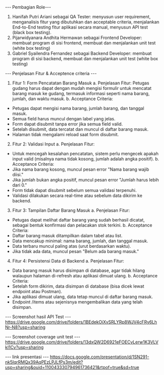 
--- Pembagian Role---
1. Hanifah Putri Ariani sebagai QA Tester: menyusun user requirement, menganalisis fitur yang dibutuhkan dan acceptable criteria, menjalankan End-to-End testing fitur aplikasi secara manual, menyusun API test (black box testing). 
2. Pijarwidyanara Andhita Hermawan sebagai Frontend Developer: membuat program di sisi frontend, membuat dan menjalankan unit test (white box testing)
3. Gabriel Syailendra Fernandez sebagai Backend Developer: membuat program di sisi backend, membuat dan menjalankan unit test (white box testing)

--- Penjelasan Fitur & Acceptence criteria ---
1. Fitur 1: Form Pencatatan Barang Masuk
a. Penjelasan Fitur:
Petugas gudang harus dapat dengan mudah mengisi formulir untuk mencatat barang masuk ke gudang, termasuk informasi seperti nama barang, jumlah, dan waktu masuk.
b. Acceptance Criteria:
- Petugas dapat mengisi nama barang, jumlah barang, dan tanggal masuk.
- Semua field harus muncul dengan label yang jelas.
- Form dapat disubmit tanpa error jika semua field valid.
- Setelah disubmit, data tercatat dan muncul di daftar barang masuk.
- Halaman tidak mengalami reload saat form disubmit.
2. Fitur 2: Validasi Input
a. Penjelasan Fitur:
- Untuk mencegah kesalahan pencatatan, sistem perlu mengecek apakah input valid (misalnya nama tidak kosong, jumlah adalah angka positif).
b. Acceptance Criteria:
- Jika nama barang kosong, muncul pesan error "Nama barang wajib diisi."
- Jika jumlah bukan angka positif, muncul pesan error "Jumlah harus lebih dari 0."
- Form tidak dapat disubmit sebelum semua validasi terpenuhi.
- Validasi dilakukan secara real-time atau sebelum data dikirim ke backend.
3. Fitur 3: Tampilan Daftar Barang Masuk
a. Penjelasan Fitur:
- Petugas dapat melihat daftar barang yang sudah berhasil dicatat, sebagai bentuk konfirmasi dan pelacakan stok terkini.
b. Acceptance Criteria:
- Daftar barang masuk ditampilkan dalam tabel atau list.
- Data mencakup minimal: nama barang, jumlah, dan tanggal masuk.
- Data terbaru muncul paling atas (urut berdasarkan waktu).
- Jika tidak ada data, muncul pesan "Belum ada barang masuk."
4. Fitur 4: Persistensi Data di Backend
a. Penjelasan Fitur:
- Data barang masuk harus disimpan di database, agar tidak hilang walaupun halaman di-refresh atau aplikasi dimuat ulang.
b. Acceptance Criteria:
- Setelah form dikirim, data disimpan di database (bisa dicek lewat endpoint atau Postman).
- Jika aplikasi dimuat ulang, data tetap muncul di daftar barang masuk.
- Endpoint /items atau sejenisnya mengembalikan data yang telah disimpan.

--- Screenshot hasil API Test ---
https://drive.google.com/drive/folders/1BEdekOiXvSRLYRp8WJV4cFRy6LhNr-N8?usp=sharing

--- Screenshot coverage unit test ---
https://drive.google.com/drive/folders/13dxQW2D6921eFOECvLerw1K3VLVkI1Cv?usp=sharing

--- link presentasi ---
https://docs.google.com/presentation/d/1SN291-nk5IqrRMQx39AqPEzLPJLfPs3m/edit?usp=sharing&ouid=110043330794961736421&rtpof=true&sd=true
